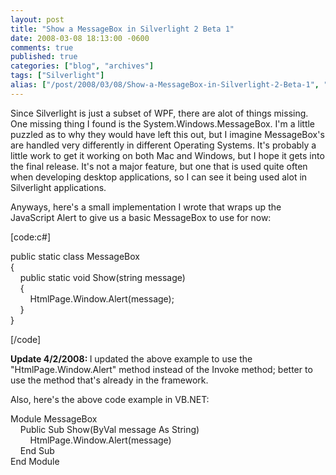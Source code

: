 ```yaml
---
layout: post
title: "Show a MessageBox in Silverlight 2 Beta 1"
date: 2008-03-08 18:13:00 -0600
comments: true
published: true
categories: ["blog", "archives"]
tags: ["Silverlight"]
alias: ["/post/2008/03/08/Show-a-MessageBox-in-Silverlight-2-Beta-1", "/post/2008/03/08/show-a-messagebox-in-silverlight-2-beta-1"]
---
```

<!-- more -->
<p>
Since Silverlight is just a subset of WPF, there are alot of things missing. One missing thing I found is the System.Windows.MessageBox. I&#39;m a little puzzled as to why they would have left this out, but I imagine MessageBox&#39;s are handled very differently in different Operating Systems. It&#39;s probably a little work to get it working on both Mac and Windows, but I hope it gets into the final release. It&#39;s not a major feature, but one that is used quite often when developing desktop applications, so I can see it being used alot in Silverlight applications. 
</p>
<p>
Anyways, here&#39;s a small implementation I wrote that wraps up the JavaScript Alert to give us a basic MessageBox to use for now: 
</p>
<p>
[code:c#] 
</p>
public static class MessageBox<br />
{<br />
&nbsp;&nbsp;&nbsp; public static void Show(string message)<br />
&nbsp;&nbsp;&nbsp; {<br />
&nbsp;&nbsp;&nbsp;&nbsp;&nbsp;&nbsp;&nbsp; HtmlPage.Window.Alert(message);<br />
&nbsp;&nbsp;&nbsp; }<br />
} 
<p>
[/code] 
</p>
<p>
<strong>Update 4/2/2008: </strong>I updated the above example to use the &quot;HtmlPage.Window.Alert&quot; method instead of the Invoke method; better to use the method that&#39;s already in the framework.
</p>
<p>
Also, here&#39;s the above code example in VB.NET:
</p>
<p>
Module MessageBox<br />
&nbsp;&nbsp;&nbsp; Public Sub Show(ByVal message As String)<br />
&nbsp;&nbsp;&nbsp;&nbsp;&nbsp;&nbsp;&nbsp; HtmlPage.Window.Alert(message)<br />
&nbsp;&nbsp;&nbsp; End Sub<br />
End Module
</p>
<p>
&nbsp;
</p>

